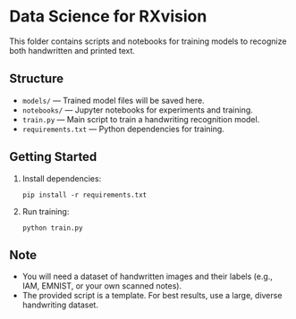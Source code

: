 # Data Science for RXvision

This folder contains scripts and notebooks for training models to recognize both handwritten and printed text.

## Structure
- `models/` — Trained model files will be saved here.
- `notebooks/` — Jupyter notebooks for experiments and training.
- `train.py` — Main script to train a handwriting recognition model.
- `requirements.txt` — Python dependencies for training.

## Getting Started
1. Install dependencies:
   ```
   pip install -r requirements.txt
   ```
2. Run training:
   ```
   python train.py
   ```

## Note
- You will need a dataset of handwritten images and their labels (e.g., IAM, EMNIST, or your own scanned notes).
- The provided script is a template. For best results, use a large, diverse handwriting dataset.